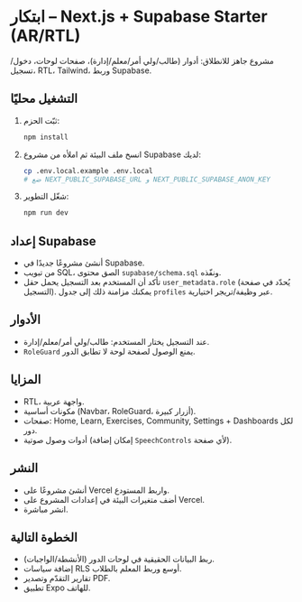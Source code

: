 
# ابتكار – Next.js + Supabase Starter (AR/RTL)

مشروع جاهز للانطلاق: أدوار (طالب/ولي أمر/معلم/إدارة)، صفحات لوحات، دخول/تسجيل، RTL، Tailwind، وربط Supabase.

## التشغيل محليًا
1) ثبّت الحزم:
   ```bash
   npm install
   ```
2) انسخ ملف البيئة ثم املأه من مشروع Supabase لديك:
   ```bash
   cp .env.local.example .env.local
   # ضع NEXT_PUBLIC_SUPABASE_URL و NEXT_PUBLIC_SUPABASE_ANON_KEY
   ```
3) شغّل التطوير:
   ```bash
   npm run dev
   ```

## إعداد Supabase
- أنشئ مشروعًا جديدًا في Supabase.
- من تبويب SQL، الصق محتوى `supabase/schema.sql` ونفّذه.
- تأكد أن المستخدم بعد التسجيل يحمل حقل `user_metadata.role` (يُحدّد في صفحة التسجيل). يمكنك مزامنة ذلك إلى جدول `profiles` عبر وظيفة/تريجر اختيارية.

## الأدوار
- عند التسجيل يختار المستخدم: طالب/ولي أمر/معلم/إدارة.
- `RoleGuard` يمنع الوصول لصفحة لوحة لا تطابق الدور.

## المزايا
- RTL، واجهة عربية.
- مكونات أساسية (Navbar، RoleGuard، أزرار كبيرة).
- صفحات: Home, Learn, Exercises, Community, Settings + Dashboards لكل دور.
- أدوات وصول صوتية (إمكان إضافة `SpeechControls` لأي صفحة).

## النشر
- أنشئ مشروعًا على Vercel واربط المستودع.
- أضف متغيرات البيئة في إعدادات المشروع على Vercel.
- انشر مباشرة.

## الخطوة التالية
- ربط البيانات الحقيقية في لوحات الدور (الأنشطة/الواجبات).
- إضافة سياسات RLS أوسع وربط المعلم بالطلاب.
- تقارير التقدّم وتصدير PDF.
- تطبيق Expo للهاتف.
